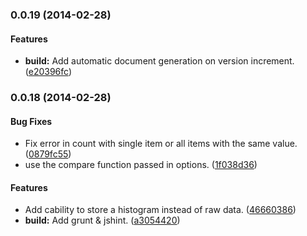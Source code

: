 <a name="0.0.19"></a>
### 0.0.19 (2014-02-28)


#### Features

* **build:** Add automatic document generation on version increment. ([e20396fc](https://github.com/shane-tomlinson/think-stats/commit/e20396fc1d79f85a7247c7a742e0773acfa39d1b))


<a name="0.0.18"></a>
### 0.0.18 (2014-02-28)


#### Bug Fixes

* Fix error in count with single item or all items with the same value. ([0879fc55](https://github.com/shane-tomlinson/think-stats/commit/0879fc55fa5e36e02079c7373fc0bc9005958ec5))
* use the compare function passed in options. ([1f038d36](https://github.com/shane-tomlinson/think-stats/commit/1f038d362d7bf4eb9aa386eee658532c0237b7d9))


#### Features

* Add cability to store a histogram instead of raw data. ([46660386](https://github.com/shane-tomlinson/think-stats/commit/46660386f4b3df28745ef73fcf5f456d67be5d08))
* **build:** Add grunt & jshint. ([a3054420](https://github.com/shane-tomlinson/think-stats/commit/a305442065a4467c20a575217e1ca5151b823d72))


